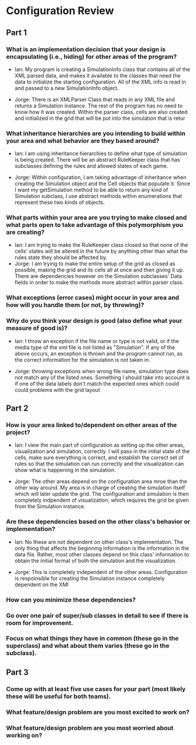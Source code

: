 # Configuration Review

## Part 1
### What is an implementation decision that your design is encapsulating (i.e., hiding) for other areas of the program?
* Ian: My program is creating a SimulationInfo class that contains all of the XML parsed data, and makes it available to the classes that need the data to initialize the starting configuration. All of the XML info is read in and passed to a new SimulationInfo object.

* Jorge: There is an XMLParser Class that reads in any XML file and returns a Simulation instance. The rest of the program has no need to know how it was created. Within the parser class, cells are also created and initialized in the grid that will be put into the simulation that is retur



### What inheritance hierarchies are you intending to build within your area and what behavior are they based around?
* Ian: I am using inheritance hierarchies to define what type of simulation is being created. There will be an abstract RuleKeeper class that has subclasses defining the rules and allowed states of each game. 

* Jorge: Within configuration, I am taking advantage of inheritance when creating the Simulation object and the Cell objects that populate it. Since I want my getSimulation method to be able to return any kind of Simulation subclass, I use abstract methods within enumerations that represent these two kinds of objects.

### What parts within your area are you trying to make closed and what parts open to take advantage of this polymorphism you are creating?
* Ian: I am trying to make the RuleKeeper class closed so that none of the cells' states will be altered in the future by anything other than what the rules state they should be affected by.
* Jorge: I am trying to make the entire setup of the grid as closed as possible, making the grid and its cells all at once and then giving it up. There are dependencies however on the Simulation subclasses' Data fields in order to make the methods more abstract within parser class.

### What exceptions (error cases) might occur in your area and how will you handle them (or not, by throwing)?
### Why do you think your design is good (also define what your measure of good is)?
* Ian: I throw an exception if the file name or type is not valid, or if the media type of the xml file is not listed as "Simulation". If any of the above occurs, an exception is thrown and the program cannot run, as the correct information for the simulation is not taken in. 

* Jorge: throwing exceptions when wrong file name, simulation type does not match any of the listed ones. Something I should take into account is if one of the data labels don't match the expected ones which could could problems with the grid layout


## Part 2
### How is your area linked to/dependent on other areas of the project?
* Ian: I view the main part of configuration as setting up the other areas, visualization and simulation, correctly. I will pass in the initial state of the cells, make sure everything is correct, and establish the correct set of rules so that the simulation can run correctly and the visualization can show what is happening in the simulation.

* Jorge: The other areas depend on the configuration area mroe than the other way around. My area is in charge of creating the simulation itself which will later update the grid. The configuration and simulation is then completely indpendent of visualization, which requires the grid be given from the Simulation instance.

### Are these dependencies based on the other class's behavior or implementation?
* Ian: No these are not dependent on other class's implementation. The only thing that affects the beginning information is the information in the data file. Rather, most other classes depend on this class' information to obtain the initial format of both the simulation and the visualization.

* Jorge: This is completely independent of the other areas. Configuration is respoinsible for creating the Simulation instance completely dependent on the XMl 

### How can you minimize these dependencies?
### Go over one pair of super/sub classes in detail to see if there is room for improvement. 
### Focus on what things they have in common (these go in the superclass) and what about them varies (these go in the subclass).


## Part 3
### Come up with at least five use cases for your part (most likely these will be useful for both teams).
### What feature/design problem are you most excited to work on?
### What feature/design problem are you most worried about working on?
